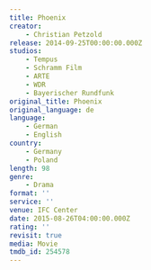 ```yaml
---
title: Phoenix
creator:
    - Christian Petzold
release: 2014-09-25T00:00:00.000Z
studios:
    - Tempus
    - Schramm Film
    - ARTE
    - WDR
    - Bayerischer Rundfunk
original_title: Phoenix
original_language: de
language:
    - German
    - English
country:
    - Germany
    - Poland
length: 98
genre:
    - Drama
format: ''
service: ''
venue: IFC Center
date: 2015-08-26T04:00:00.000Z
rating: ''
revisit: true
media: Movie
tmdb_id: 254578
---
```

